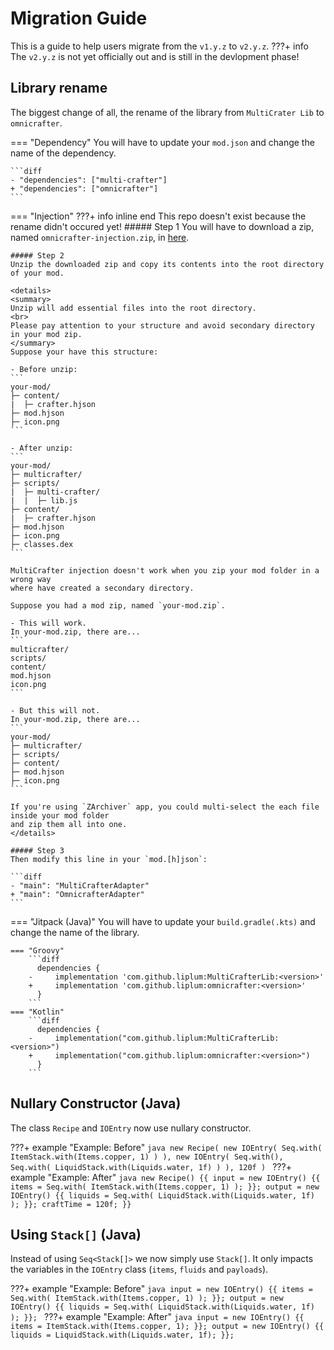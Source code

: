 # Migration Guide

This is a guide to help users migrate from the `v1.y.z` to `v2.y.z`.
???+ info
    The `v2.y.z` is not yet officially out and is still in the devlopment phase!

## Library rename

The biggest change of all, the rename of the library from `MultiCrater Lib` to `omnicrafter`.

=== "Dependency"
    You will have to update your `mod.json` and change the name of the dependency.

    ```diff
    - "dependencies": ["multi-crafter"]
    + "dependencies": ["omnicrafter"]
    ```

=== "Injection"
    ???+ info inline end
        This repo doesn't exist because the rename didn't occured yet!
    ##### Step 1
    You will have to download a zip, named `omnicrafter-injection.zip`, in [here](https://github.com/liplum/omnicrafter/releases/latest).

    ##### Step 2
    Unzip the downloaded zip and copy its contents into the root directory of your mod.

    <details>
    <summary>
    Unzip will add essential files into the root directory.
    <br>
    Please pay attention to your structure and avoid secondary directory in your mod zip.
    </summary>
    Suppose your have this structure:

    - Before unzip:
    ```
    your-mod/
    ├─ content/
    |  ├─ crafter.hjson
    ├─ mod.hjson
    ├─ icon.png
    ```

    - After unzip:
    ```
    your-mod/
    ├─ multicrafter/
    ├─ scripts/
    |  ├─ multi-crafter/
    |  |  ├─ lib.js
    ├─ content/
    |  ├─ crafter.hjson
    ├─ mod.hjson
    ├─ icon.png
    ├─ classes.dex
    ```

    MultiCrafter injection doesn't work when you zip your mod folder in a wrong way 
    where have created a secondary directory.

    Suppose you had a mod zip, named `your-mod.zip`.
    
    - This will work.
    In your-mod.zip, there are...
    ```
    multicrafter/
    scripts/
    content/
    mod.hjson
    icon.png
    ```

    - But this will not.
    In your-mod.zip, there are...
    ```
    your-mod/
    ├─ multicrafter/
    ├─ scripts/
    ├─ content/
    ├─ mod.hjson
    ├─ icon.png
    ```
    
    If you're using `ZArchiver` app, you could multi-select the each file inside your mod folder 
    and zip them all into one.
    </details>

    ##### Step 3
    Then modify this line in your `mod.[h]json`:

    ```diff
    - "main": "MultiCrafterAdapter"
    + "main": "OmnicrafterAdapter"
    ```

=== "Jitpack (Java)"
    You will have to update your `build.gradle(.kts)` and change the name of the library.

    === "Groovy"
        ```diff
          dependencies {
        -     implementation 'com.github.liplum:MultiCrafterLib:<version>'
        +     implementation 'com.github.liplum:omnicrafter:<version>'
          }
        ```
    === "Kotlin"
        ```diff
          dependencies {
        -     implementation("com.github.liplum:MultiCrafterLib:<version>")
        +     implementation("com.github.liplum:omnicrafter:<version>")
          }
        ```

## Nullary Constructor (Java)

The class `Recipe` and `IOEntry` now use nullary constructor.

???+ example "Example: Before"
    ```java
    new Recipe(
        new IOEntry(
            Seq.with(
                ItemStack.with(Items.copper, 1)
            )
        ),
        new IOEntry(
            Seq.with(),
            Seq.with(
                LiquidStack.with(Liquids.water, 1f)
            )
        ),
        120f
    )
    ```
???+ example "Example: After"
    ```java
    new Recipe() {{
        input = new IOEntry() {{
            items = Seq.with(
                ItemStack.with(Items.copper, 1)
            );
        }};
        output = new IOEntry() {{
            liquids = Seq.with(
                LiquidStack.with(Liquids.water, 1f)
            );
        }};
        craftTime = 120f;
    }}
    ```

## Using `Stack[]` (Java)

Instead of using `Seq<Stack[]>` we now simply use `Stack[]`. It only impacts the variables in the `IOEntry` class (`items`, `fluids` and `payloads`).

???+ example "Example: Before"
    ```java
    input = new IOEntry() {{
        items = Seq.with(
            ItemStack.with(Items.copper, 1)
        );
    }};
    output = new IOEntry() {{
        liquids = Seq.with(
            LiquidStack.with(Liquids.water, 1f)
        );
    }};
    ```
???+ example "Example: After"
    ```java
    input = new IOEntry() {{
        items = ItemStack.with(Items.copper, 1);
    }};
    output = new IOEntry() {{
        liquids = LiquidStack.with(Liquids.water, 1f);
    }};
    ```
